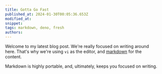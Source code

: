 ```yaml
---
title: Gotta Go Fast
published_at: 2024-01-30T00:05:36.653Z
modified_at: 
snippet: 
tags: markdown, deno, fresh
authors: 
---
```

Welcome to my latest blog post. We're really focused on writing around here. That's why we're using `vi` as the editor, and [markdown](https://markdownguide.org) for the content.

Markdown is highly portable, and, ultimately, keeps you focused on writing.

